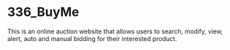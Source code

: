 # 336_BuyMe
This is an online auction website that allows users to search, modify, view, alert, auto and manual bidding for their interested product.

